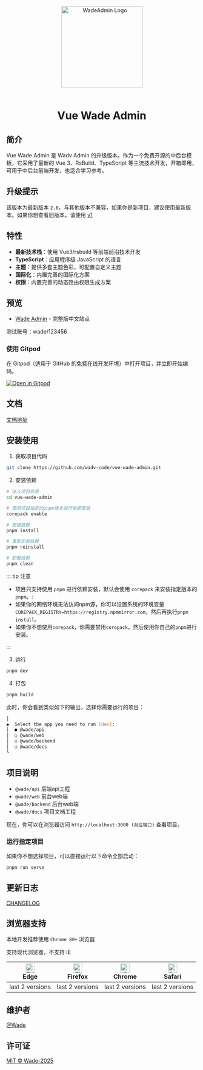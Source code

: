 <div align="center">
  <a href="https://github.com/wadv-code/vue-wade-admin">
    <img alt="WadeAdmin Logo" width="215" src="http://nm.hzwima.com:8100/docs/dog.svg">
  </a>
  <br>
  <br>

<!-- [![license](http://nm.hzwima.com:8100/docs/dog.svg)](LICENSE) -->

  <h1>Vue Wade Admin</h1>
</div>

<!-- [![Quality Gate Status](https://sonarcloud.io/api/project_badges/measure?project=wadejs_vue-wade-admin&metric=alert_status)](https://sonarcloud.io/summary/new_code?id=wadejs_vue-wade-admin) ![codeql](https://github.com/wadejs/vue-wade-admin/actions/workflows/codeql.yml/badge.svg) ![build](https://github.com/wadejs/vue-wade-admin/actions/workflows/build.yml/badge.svg) ![ci](https://github.com/wadejs/vue-wade-admin/actions/workflows/ci.yml/badge.svg) ![deploy](https://github.com/wadejs/vue-wade-admin/actions/workflows/deploy.yml/badge.svg) -->

## 简介

Vue Wade Admin 是 Wadv Admin 的升级版本。作为一个免费开源的中后台模板，它采用了最新的 Vue 3、RsBuild、TypeScript 等主流技术开发，开箱即用，可用于中后台前端开发，也适合学习参考。

## 升级提示

该版本为最新版本 `2.0`，与其他版本不兼容，如果你是新项目，建议使用最新版本。如果你想查看旧版本，请使用 [v1](https://github.com/wadv-code/wadv-admin)

## 特性

- **最新技术栈**：使用 Vue3/rsbuild 等前端前沿技术开发
- **TypeScript**：应用程序级 JavaScript 的语言
- **主题**：提供多套主题色彩，可配置自定义主题
- **国际化**：内置完善的国际化方案
- **权限**：内置完善的动态路由权限生成方案

## 预览

- [Wade Admin](https://wade.pro/) - 完整版中文站点

测试账号：wade/123456

<!-- <div align="center">
  <img alt="WadeAdmin Logo" width="100%" src="https://anncwb.github.io/anncwb/images/preview1.png">
  <img alt="WadeAdmin Logo" width="100%" src="https://anncwb.github.io/anncwb/images/preview2.png">
  <img alt="WadeAdmin Logo" width="100%" src="https://anncwb.github.io/anncwb/images/preview3.png">
</div> -->

### 使用 Gitpod

在 Gitpod（适用于 GitHub 的免费在线开发环境）中打开项目，并立即开始编码。

[![Open in Gitpod](https://gitpod.io/button/open-in-gitpod.svg)](https://gitpod.io/#https://github.com/wadv-code/vue-wade-admin)

## 文档

[文档地址](https://doc.wade.pro/)

## 安装使用

1. 获取项目代码

```bash
git clone https://github.com/wadv-code/vue-wade-admin.git
```

2. 安装依赖

```bash
# 进入项目目录
cd vue-wade-admin

# 使用项目指定的pnpm版本进行依赖安装
corepack enable

# 安装依赖
pnpm install

# 重新安装依赖
pnpm reinstall

# 卸载依赖
pnpm clean
```

::: tip 注意

- 项目只支持使用 `pnpm` 进行依赖安装，默认会使用 `corepack` 来安装指定版本的 `pnpm`。:
- 如果你的网络环境无法访问npm源，你可以设置系统的环境变量`COREPACK_REGISTRY=https://registry.npmmirror.com`，然后再执行`pnpm install`。
- 如果你不想使用`corepack`，你需要禁用`corepack`，然后使用你自己的`pnpm`进行安装。

:::

3. 运行

```bash
pnpm dev
```

4. 打包

```bash
pnpm build
```

此时，你会看到类似如下的输出，选择你需要运行的项目：

```bash
│
◆  Select the app you need to run [dev]:
│  ● @wade/api
│  ○ @wade/web
│  ○ @wade/backend
│  ○ @wade/docs
└
```

## 项目说明

- `@wade/api` 后端api工程
- `@wade/web` 前台web端
- `@wade/backend` 后台web端
- `@wade/docs` 项目文档工程

现在，你可以在浏览器访问 `http://localhost:3000 (对应端口)` 查看项目。

### 运行指定项目

如果你不想选择项目，可以直接运行以下命令全部启动：

```bash
pnpm run serve
```

## 更新日志

[CHANGELOG](https://github.com/wadv-code/vue-wade-admin/releases)

<!-- ## 如何贡献

非常欢迎你的加入！[提一个 Issue](https://github.com/wadv-code/vue-wade-admin/issues/new/choose) 或者提交一个 Pull Request。

**Pull Request 流程：**

1. Fork 代码
2. 创建自己的分支：`git checkout -b feature/xxxx`
3. 提交你的修改：`git commit -am 'feat(function): add xxxxx'`
4. 推送您的分支：`git push origin feature/xxxx`
5. 提交 `pull request` -->

<!-- ## Git 贡献提交规范

参考 [vue](https://github.com/vuejs/vue/blob/dev/.github/COMMIT_CONVENTION.md) 规范 ([Angular](https://github.com/conventional-changelog/conventional-changelog/tree/master/packages/conventional-changelog-angular))

- `feat` 增加新功能
- `fix` 修复问题/BUG
- `style` 代码风格相关无影响运行结果的
- `perf` 优化/性能提升
- `refactor` 重构
- `revert` 撤销修改
- `test` 测试相关
- `docs` 文档/注释
- `chore` 依赖更新/脚手架配置修改等
- `ci` 持续集成
- `types` 类型定义文件更改 -->

## 浏览器支持

本地开发推荐使用 `Chrome 80+` 浏览器

支持现代浏览器，不支持 IE

| [<img src="https://raw.githubusercontent.com/alrra/browser-logos/master/src/edge/edge_48x48.png" alt="Edge" width="24px" height="24px" />](http://godban.github.io/browsers-support-badges/)</br>Edge | [<img src="https://raw.githubusercontent.com/alrra/browser-logos/master/src/firefox/firefox_48x48.png" alt="Firefox" width="24px" height="24px" />](http://godban.github.io/browsers-support-badges/)</br>Firefox | [<img src="https://raw.githubusercontent.com/alrra/browser-logos/master/src/chrome/chrome_48x48.png" alt="Chrome" width="24px" height="24px" />](http://godban.github.io/browsers-support-badges/)</br>Chrome | [<img src="https://raw.githubusercontent.com/alrra/browser-logos/master/src/safari/safari_48x48.png" alt="Safari" width="24px" height="24px" />](http://godban.github.io/browsers-support-badges/)</br>Safari |
| :-: | :-: | :-: | :-: |
| last 2 versions | last 2 versions | last 2 versions | last 2 versions |

## 维护者

[@Wade](https://github.com/wadv-code)

## 许可证

[MIT © Wade-2025](./LICENSE)
